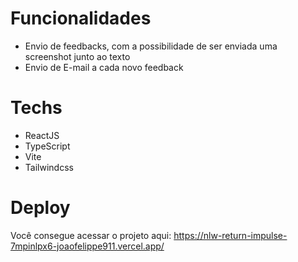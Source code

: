 # Funcionalidades

 * Envio de feedbacks, com a possibilidade de ser enviada uma screenshot junto ao texto
 * Envio de E-mail a cada novo feedback
 
# Techs 

 * ReactJS
 * TypeScript
 * Vite
 * Tailwindcss

# Deploy

Você consegue acessar o projeto aqui: https://nlw-return-impulse-7mpinlpx6-joaofelippe911.vercel.app/
